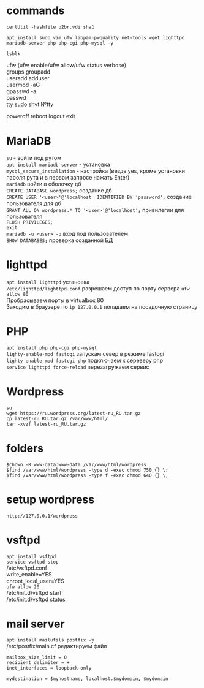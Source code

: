 # commands
  
```
certUtil -hashfile b2br.vdi sha1
```
```
apt install sudo vim ufw libpam-pwquality net-tools wget lighttpd mariadb-server php php-cgi php-mysql -y  
```
```
lsblk
```
ufw (ufw enable/ufw allow/ufw status verbose)  
groups groupadd  
useradd adduser  
usermod -aG <group> <user>  
gpasswd -a <user> <group>  
passwd   
tty sudo shvt №tty  
  
poweroff reboot logout exit  

# MariaDB
`su` - войти под рутом  
`apt install mariadb-server` - установка  
`mysql_secure_installation` - настройка (везде yes, кроме установки пароля рута и в первом запросе нажать Enter)  
`mariadb` войти в оболочку дб  
`CREATE DATABASE wordpress;` создание дб  
`CREATE USER '<user>'@'localhost' IDENTIFIED BY 'password';` создание пользователя для дб  
`GRANT ALL ON wordpress.* TO '<user>'@'localhost';` привилегии для пользователя  
`FLUSH PRIVILEGES;`  
`exit`  
`mariadb -u <user> -p` вход под пользователем  
`SHOW DATABASES;` проверка созданной БД  

# lighttpd
`apt install lighttpd` установка  
`/etc/lighttpd/lighttpd.conf` разрешаем доступ по порту сервера `ufw allow 80`  
Пробрасываем порты в virtualbox 80  
Заходим в браузере по `ip 127.0.0.1` попадаем на посадочную страницу
  
# PHP
`apt install php php-cgi php-mysql`  
`lighty-enable-mod fastcgi` запускам север в режиме fastcgi  
`lighty-enable-mod fastcgi-php` подключаем к сереверу php  
`service lighttpd force-reload` перезагружаем сервис  
  
# Wordpress
`su`  
`wget https://ru.wordpress.org/latest-ru_RU.tar.gz`  
`cp latest-ru_RU.tar.gz /var/www/html/`  
`tar -xvzf latest-ru_RU.tar.gz`  
 
# folders
`$chown -R www-data:www-data /var/www/html/wordpress`  
`$find /var/www/html/wordpress -type d -exec chmod 750 {} \;`  
`$find /var/www/html/wordpress -type f -exec chmod 640 {} \;`  

# setup wordpress
`http://127.0.0.1/wordpress`  

# vsftpd
`apt install vsftpd`  
`service vsftpd stop`  
/etc/vsftpd.conf  
write_enable=YES  
chroot_local_user=YES    
`ufw allow 20`  
/etc/init.d/vsftpd start  
/etc/init.d/vsftpd status  
  
# mail server
`apt install mailutils postfix -y`  
/etc/postfix/main.cf редактируем файл  

`mailbox_size_limit = 0`  
`recipient_delimiter = +`  
`inet_interfaces = loopback-only`  
  
`mydestination = $myhostname, localhost.$mydomain, $mydomain`  
  
  
  

